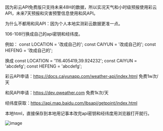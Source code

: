 因为彩云API免费版只支持未来48H的数据，所以实况天气和小时级预报使用彩云API，未来7天预报和灾害预警信息使用和风API。

为什么不都用和风API：因为个人本地实测彩云数据更准一点。

106-108行换成自己的api密钥和经纬度。

例如：
const LOCATION = '改成自己的';
const CAIYUN = '改成自己的';
const HEFENG = '改成自己的';

换成
const LOCATION = '116.405419,39.924232';
const CAIYUN = 'abcdefg';
const HEFENG = 'abcdefg';


彩云API申请：https://docs.caiyunapp.com/weather-api/index.html 免费1w次/天

和风API申请：https://dev.qweather.com 免费1k次/天

经纬度获取：https://api.map.baidu.com/lbsapi/getpoint/index.html

本地html，直接保存到本地用记事本改完api密钥和经纬度用浏览器打开就行。

![image](https://github.com/user-attachments/assets/60f5549e-8ac0-4b8e-b361-e8da05309819)

